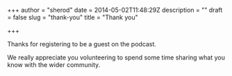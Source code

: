 +++
author = "sherod"
date = 2014-05-02T11:48:29Z
description = ""
draft = false
slug = "thank-you"
title = "Thank you"

+++


<p>Thanks for registering to be a guest on the podcast.</p>
<p>We really appreciate you volunteering to spend some time sharing what you know with the wider community.</p>



